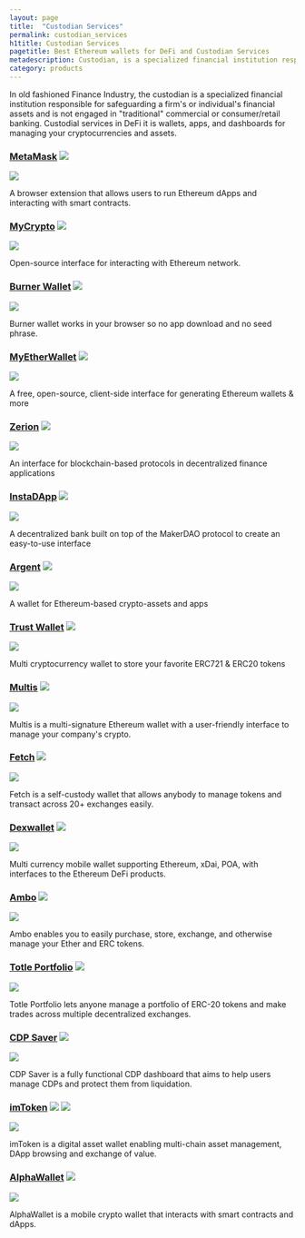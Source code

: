 ```yaml
---
layout: page
title:  "Custodian Services"
permalink: custodian_services
h1title: Custodian Services
pagetitle: Best Ethereum wallets for DeFi and Custodian Services    
metadescription: Custodian, is a specialized financial institution responsible for safeguarding a firm's or individual's financial assets and is not engaged in "traditional" commercial or consumer/retail banking.
category: products
---
```

In old fashioned Finance Industry, the custodian is a specialized financial institution responsible for safeguarding a firm's or individual's financial assets and is not engaged in "traditional" commercial or consumer/retail banking. Custodial services in DeFi it is wallets, apps, and dashboards for managing your cryptocurrencies and assets.

### [MetaMask](https://metamask.io/) ![](/images/ether.png)

![](/images/output_md/httpsmetamaskio.png)

A browser extension that allows users to run Ethereum dApps and interacting with smart contracts.

### [MyCrypto](https://mycrypto.com/account) ![](/images/ether.png)

![](/images/output_md/httpsmycryptocomaccount.png)

Open-source interface for interacting with Ethereum network.

### [Burner Wallet](https://xdai.io/) ![](/images/ether.png)

![](/images/output_md/httpsxdaiio.png)

Burner wallet works in your browser so no app download and no seed phrase.

### [MyEtherWallet](https://www.myetherwallet.com/) ![](/images/ether.png)

![](/images/output_md/httpswwwmyetherwalletcom.png)

A free, open-source, client-side interface for generating Ethereum wallets & more

### [Zerion](https://zerion.io/en) ![](/images/ether.png)

![](/images/output_md/httpszerionioen.png)

An interface for blockchain-based protocols in decentralized finance applications

### [InstaDApp](https://instadapp.io/) ![](/images/ether.png)

![](/images/output_md/httpsinstadappio.png)

A decentralized bank built on top of the MakerDAO protocol to create an easy-to-use interface

### [Argent](https://www.argent.xyz/) ![](/images/ether.png)

![](/images/output_md/httpswwwargentxyz.png)

A wallet for Ethereum-based crypto-assets and apps

### [Trust Wallet](https://trustwallet.com/) ![](/images/ether.png)

![](/images/output_md/httpstrustwalletcom.png)

Multi cryptocurrency wallet to store your favorite ERC721 & ERC20 tokens

### [Multis](https://multis.co/) ![](/images/ether.png)

![](/images/output_md/httpsmultisco.png)

Multis is a multi-signature Ethereum wallet with a user-friendly interface to manage your company's crypto.

### [Fetch](https://hellofetch.co/) ![](/images/ether.png)

![](/images/output_md/httpshellofetchco.png)

Fetch is a self-custody wallet that allows anybody to manage tokens and transact across 20+ exchanges easily.

### [Dexwallet](https://www.dexwallet.io/) ![](/images/ether.png)

![](/images/output_md/httpswwwdexwalletio.png)

Multi currency mobile wallet supporting Ethereum, xDai, POA, with interfaces to the Ethereum DeFi products.

### [Ambo](https://ambo.io/) ![](/images/ether.png)

![](/images/output_md/httpsamboio.png)

Ambo enables you to easily purchase, store, exchange, and otherwise manage your Ether and ERC tokens.

### [Totle Portfolio](https://app.totle.com) ![](/images/ether.png)

![](/images/output_md/httpsapptotlecom.png)

Totle Portfolio lets anyone manage a portfolio of ERC-20 tokens and make trades across multiple decentralized exchanges.

### [CDP Saver](https://cdpsaver.com) ![](/images/ether.png)

![](/images/output_md/httpscdpsavercom.png)

CDP Saver is a fully functional CDP dashboard that aims to help users manage CDPs and protect them from liquidation.

### [imToken](https://token.im/) ![](/images/ether.png) ![](/images/eos.png)

![](/images/output_md/httpstokenim.png)

imToken is a digital asset wallet enabling multi-chain asset management, DApp browsing and exchange of value.

### [AlphaWallet](https://alphawallet.com/) ![](/images/ether.png)

![](/images/output_md/httpsalphawalletcom.png)

AlphaWallet is a mobile crypto wallet that interacts with smart contracts and dApps.
